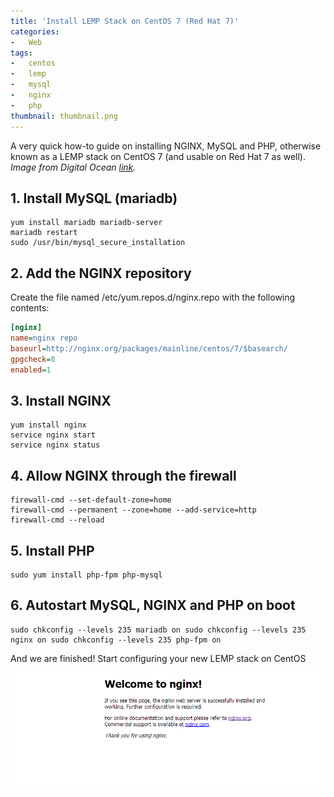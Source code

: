 ```yaml
---
title: 'Install LEMP Stack on CentOS 7 (Red Hat 7)'
categories:
-   Web
tags:
-   centos
-   lemp
-   mysql
-   nginx
-   php
thumbnail: thumbnail.png
---
```


A very quick how-to guide on installing NGINX, MySQL and PHP, otherwise known as a LEMP stack on CentOS 7 (and usable on Red Hat 7 as well). _Image from Digital Ocean [link](https://twitter.com/digitalocean/status/496697898248065025)._

<!-- more -->

## 1. Install MySQL (mariadb)

```shell-session
yum install mariadb mariadb-server
mariadb restart
sudo /usr/bin/mysql_secure_installation
```

## 2. Add the NGINX repository

Create the file named /etc/yum.repos.d/nginx.repo with the following contents:

```ini
[nginx]
name=nginx repo
baseurl=http://nginx.org/packages/mainline/centos/7/$basearch/
gpgcheck=0
enabled=1
```

## 3. Install NGINX

```shell-session
yum install nginx
service nginx start
service nginx status
```

## 4. Allow NGINX through the firewall

```shell-session
firewall-cmd --set-default-zone=home
firewall-cmd --permanent --zone=home --add-service=http
firewall-cmd --reload
```

## 5. Install PHP

```shell-session
sudo yum install php-fpm php-mysql
```

## 6. Autostart MySQL, NGINX and PHP on boot

```shell-session
sudo chkconfig --levels 235 mariadb on sudo chkconfig --levels 235 nginx on sudo chkconfig --levels 235 php-fpm on
```

And we are finished! Start configuring your new LEMP stack on CentOS

![nginx-success](successsss.png)

